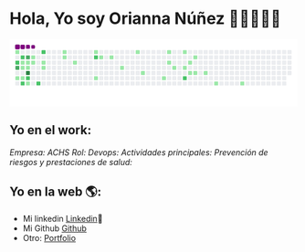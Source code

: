 # Hola, Yo soy Orianna Núñez  👋👨‍💻👩‍💻
<img align='center' src='./public/github-contribution-grid-snake.gif' width='900"'>


## Yo en el work:
*Empresa: ACHS*
*Rol: Devops:*
*Actividades principales: Prevención de riesgos y prestaciones de salud:*


## Yo en la web 🌎:
- Mi linkedin <a target="_blank" href="https://www.linkedin.com/in/oriverhu/">Linkedin</a>💼
- Mi Github <a target="_blank" href="https://github.com/oriverhu">Github</a>
- Otro: <a target="_blank" href="https://oriverhu.herokuapp.com/">Portfolio</a>

